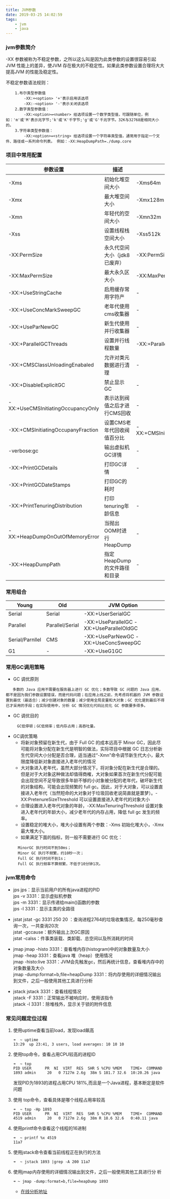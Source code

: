 ```yaml
---
title: JVM参数
date: 2019-03-25 14:02:59
tags:
    - jvm
    - java
---
```


### jvm参数简介
-XX 参数被称为不稳定参数，之所以这么叫是因为此类参数的设置很容易引起JVM 性能上的差异，使JVM 存在极大的不稳定性。如果此类参数设置合理将大大提高JVM 的性能及稳定性。

不稳定参数语法规则：
```
    1.布尔类型参数值
        -XX:+<option> '+'表示启用该选项
        -XX:-<option> '-'表示关闭该选项
    2.数字类型参数值：
        -XX:<option>=<number> 给选项设置一个数字类型值，可跟随单位，例如：'m'或'M'表示兆字节;'k'或'K'千字节;'g'或'G'千兆字节。32K与32768是相同大小的。
    3.字符串类型参数值：
        -XX:<option>=<string> 给选项设置一个字符串类型值，通常用于指定一个文件、路径或一系列命令列表。 例如：-XX:HeapDumpPath=./dump.core
```
<!-- more -->
### 项目中常用配置
| 参数设置 | 描述 | 配置格式 |
| ------ | ------ | ------ |
| -Xms | 初始化堆空间大小 | -Xms64m |
| -Xmx | 最大堆空间大小 | -Xmx128m |
| -Xmn | 年轻代的空间大小 | -Xmn32m |
| -Xss | 设置线程栈空间大小 | -Xss512k |
| -XX:PermSize|永久代空间大小（jdk8已废弃）|-XX:PermSize=256m|
|-XX:MaxPermSize|最大永久区大小|-XX:MaxPermSize=256m|
|-XX:+UseStringCache|启用缓存常用字符产|-|
|-XX:+UseConcMarkSweepGC|老年代使用cms收集器|-|
|-XX:+UseParNewGC|新生代使用并行收集器|-|
|-XX:+ParallelGCThreads|设置并行线程数量|-XX:+ParallelGCThreads=4|
|-XX:+CMSClassUnloadingEnabaled|允许对类元数据进行清理|-|
|-XX:+DisableExplicitGC|禁止显示GC|-|
|-XX:+UseCMSInitiatingOccupancyOnly|表示达到阀值之后才进行CMS回收|-|
|-XX:+CMSInitiatingOccupanyFraction|设置CMS老年代回收阀值百分比|-XX:+CMSInitiatingOccupanyFraction=68|
|-verbose:gc|输出虚拟机GC详情|-|
|-XX:+PrintGCDetails|打印GC详情|-|
|-XX:+PrintGCDateStamps|打印GC的耗时|
|-XX:+PrintTenuringDistribution|打印tenuring年龄信息|-|
|-XX:+HeapDumpOnOutOfMemoryError|当抛出OOM时进行HeapDump|-|
|-XX:+HeapDumpPath|指定HeapDump的文件路径和目录|-|

### 常用组合
| Young | Old | JVM Option |
| ------ | ------ | ------ |
|Serial|Serial|-XX:+UserSerialGC|
|Parallel|Parallel/Serial|-XX:+UseParallelGC  -XX:+UseParallelOldGC|
|Serial/Parnllel|CMS|-XX:+UseParNewGC -XX:+UseConcSweepGC|
|G1|-|-XX:+UseG1GC|

### 常用GC调用策略

 + GC 调优原则
 ```
    多数的 Java 应用不需要在服务器上进行 GC 优化；多数导致 GC 问题的 Java 应用，都不是因为我们参数设置错误，而是代码问题；在应用上线之前，先考虑将机器的 JVM 参数设置到最优（最适合）；减少创建对象的数量；减少使用全局变量和大对象；GC 优化是到最后不得已才采用的手段；在实际使用中，分析 GC 情况优化代码比优化 GC 参数要多得多。
 ```

  + GC 调优目的

```
     GC低停顿；GC低频率；低内存占用；高吞吐量。
```
+ GC调优策略  
  - 将新对象预留在新生代，由于 Full GC 的成本远高于 Minor GC，因此尽可能将对象分配在新生代是明智的做法，实际项目中根据 GC 日志分析新生代空间大小分配是否合理，适当通过“-Xmn”命令调节新生代大小，最大限度降低新对象直接进入老年代的情况  
  - 大对象进入老年代，虽然大部分情况下，将对象分配在新生代是合理的。但是对于大对象这种做法却值得商榷，大对象如果首次在新生代分配可能会出现空间不足导致很多年龄不够的小对象被分配的老年代，破坏新生代的对象结构，可能会出现频繁的 full gc。因此，对于大对象，可以设置直接进入老年代（当然短命的大对象对于垃圾回收老说简直就是噩梦）。-XX:PretenureSizeThreshold 可以设置直接进入老年代的对象大小
  - 合理设置进入老年代对象的年龄，-XX:MaxTenuringThreshold 设置对象进入老年代的年龄大小，减少老年代的内存占用，降低 full gc 发生的频率。
  - 设置稳定的堆大小，堆大小设置有两个参数：-Xms 初始化堆大小，-Xmx 最大堆大小。
  - 如果满足下面的指标，则一般不需要进行 GC 优化：
  ```
    MinorGC 执行时间不到50ms；
    Minor GC 执行不频繁，约10秒一次；
    Full GC 执行时间不到1s；
    Full GC 执行频率不算频繁，不低于10分钟1次。
  ```

### jvm常用命令
  + jps
    jps：显示当前用户的所有java进程的PID  
    jps -v 3331：显示虚拟机参数  
    jps -m 3331：显示传递给main()函数的参数  
    jps -l 3331：显示主类的全路径  

  + jstat 
    jstat -gc 3331 250 20 ：查询进程2764的垃圾收集情况，每250毫秒查询一次，一共查询20次  
    jstat -gccause：额外输出上次GC原因  
    jstat -calss：件事类装载、类卸载、总空间以及所消耗的时间  

  + jmap
    jmap -histo 3331：查看堆内存(histogram)中的对象数量及大小  
    jmap -heap 3331：查看java 堆（heap）使用情况  
    jmap -histo:live 3331：JVM会先触发gc，然后再统计信息，查看堆内存中的对象数量及大小  
    jmap -dump:format=b,file=heapDump 3331：将内存使用的详细情况输出到文件，之后一般使用其他工具进行分析  
    
  + jstack 
    jstack 3331：查看线程情况  
    jstack -F 3331：正常输出不被响应时，使用该指令  
    jstack -l 3331：除堆栈外，显示关于锁的附件信息  

### 常见问题定位过程

1. 使用uptime查看当前load，发现load飙高
    ```
    ➜  ~ uptime
    13:29  up 23:41, 3 users, load averages: 10 10 10
    ```

2. 使用top命令，查看占用CPU较高的进程ID
    ```
    ➜  ~ top
    PID USER      PR  NI  VIRT  RES  SHR S %CPU %MEM    TIME+  COMMAND
    1893 admin     20   0 7127m 2.6g  38m S 181.7 32.6  10:20.26 java
    ```
    发现PID为1893的进程占用CPU 181%,而且是一个Java进程，基本断定是软件问题
3. 使用 top命令，查看具体是哪个线程占用率较高
    ```
    ➜  ~ top -Hp 1893
    PID USER      PR  NI  VIRT  RES  SHR S %CPU %MEM    TIME+  COMMAND
    4519 admin     20   0 7127m 2.6g  38m R 18.6 32.6   0:40.11 java
    ```
4. 使用printf命令查看这个线程的16进制
    ```
    ➜  ~ printf %x 4519
    11a7
    ```
5. 使用jstack命令查看当前线程正在执行的方法 
    ```
    ➜  ~ jstack 1893 |grep -A 200 11a7
    ```
6. 使用jmap内存使用的详细情况输出到文件，之后一般使用其他工具进行分    析
   ```
   ➜ ~ jmap -dump:format=b,file=heapDump 1893
   ```
    + [在线分析地址](http://heaphero.io/index.jsp)
